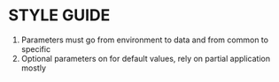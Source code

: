 # STYLE GUIDE

1. Parameters must go from environment to data and from common to specific
2. Optional parameters on for default values, rely on partial application mostly
